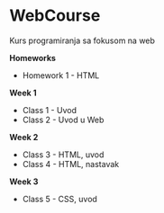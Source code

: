 # WebCourse
Kurs programiranja sa fokusom na web

**Homeworks** <br/>
- Homework 1 - HTML

**Week 1** <br/>
- Class 1 - Uvod <br/>
- Class 2 - Uvod u Web <br/>

**Week 2** <br/>
- Class 3 - HTML, uvod <br/>
- Class 4 - HTML, nastavak <br/>

**Week 3** <br/>
- Class 5 - CSS, uvod <br/>